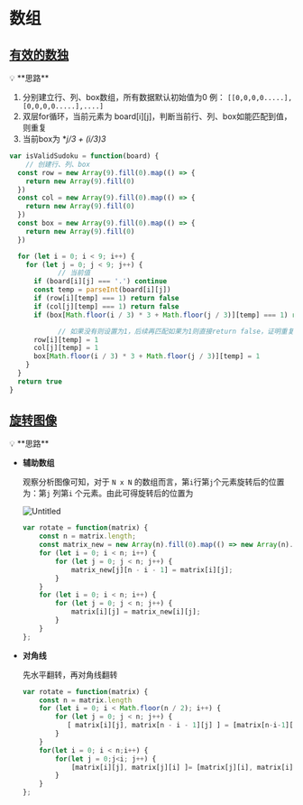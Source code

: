 # 数组

## **[有效的数独](https://leetcode-cn.com/leetbook/read/top-interview-questions-easy/x2f9gg/)**

<aside>
💡 **思路**

1. 分别建立行、列、box数组，所有数据默认初始值为0
    例： `[[0,0,0,0.....],[0,0,0,0.....],....]`
2. 双层for循环，当前元素为 board[i][j]，判断当前行、列、box如能匹配到值，则重复
3. 当前box为 **j/3 + (i/3)*3**

</aside>

```jsx
var isValidSudoku = function(board) {
	// 创建行、列、box
  const row = new Array(9).fill(0).map(() => {
    return new Array(9).fill(0)
  })
  const col = new Array(9).fill(0).map(() => {
    return new Array(9).fill(0)
  })
  const box = new Array(9).fill(0).map(() => {
    return new Array(9).fill(0)
  })

  for (let i = 0; i < 9; i++) {
    for (let j = 0; j < 9; j++) {
			// 当前值
      if (board[i][j] === '.') continue
      const temp = parseInt(board[i][j])
      if (row[i][temp] === 1) return false
      if (col[j][temp] === 1) return false
      if (box[Math.floor(i / 3) * 3 + Math.floor(j / 3)][temp] === 1) return false

			// 如果没有则设置为1，后续再匹配如果为1则直接return false，证明重复
      row[i][temp] = 1
      col[j][temp] = 1
      box[Math.floor(i / 3) * 3 + Math.floor(j / 3)][temp] = 1
    }
  }
  return true
}
```

## [旋转图像](https://leetcode-cn.com/leetbook/read/top-interview-questions-easy/xnhhkv/)

<aside>
💡 **思路**

</aside>

- **辅助数组**
    
    观察分析图像可知，对于 `N x N` 的数组而言，第`i`行第`j`个元素旋转后的位置为：第`j` 列第`i` 个元素。由此可得旋转后的位置为
    
    ![Untitled](%E6%95%B0%E7%BB%84%20183ea6f0960c4b468fcb7776a7cbf849/Untitled.png)
    
    ```jsx
    var rotate = function(matrix) {
        const n = matrix.length;
        const matrix_new = new Array(n).fill(0).map(() => new Array(n).fill(0));
        for (let i = 0; i < n; i++) {
            for (let j = 0; j < n; j++) {
                matrix_new[j][n - i - 1] = matrix[i][j];
            }
        }
        for (let i = 0; i < n; i++) {
            for (let j = 0; j < n; j++) {
                matrix[i][j] = matrix_new[i][j];
            }
        }
    };
    ```
    
- **对角线**
    
    先水平翻转，再对角线翻转
    
    ```jsx
    var rotate = function(matrix) {
        const n = matrix.length
        for (let i = 0; i < Math.floor(n / 2); i++) {
            for (let j = 0; j < n; j++) {
               [ matrix[i][j], matrix[n - i - 1][j] ] = [matrix[n-i-1][j], matrix[i][j]]
            }
        }
        for(let i = 0; i < n;i++) {
            for(let j = 0;j<i; j++) {
                [matrix[i][j], matrix[j][i] ]= [matrix[j][i], matrix[i][j] ]
            }
        }
    };
    ```